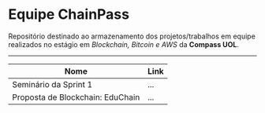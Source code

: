 # Equipe ChainPass

Repositório destinado ao armazenamento dos projetos/trabalhos em equipe realizados no estágio em *Blockchain, Bitcoin e AWS* da **Compass UOL**.

---

| Nome | Link |
| ----------- | ----------- |
| Seminário da Sprint 1 | ... |
| Proposta de Blockchain: EduChain | ... |

